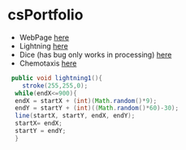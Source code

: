 # csPortfolio

* WebPage [here](https://wisejj.github.io/lightning2/)
* Lightning [here](https://wisejj.github.io/lightning2/)
* Dice (has bug only works in processing) [here](https://wisejj.github.io/dice3/)
* Chemotaxis [here](https://wisejj.github.io/chemotaxis4/)
```Java
 public void lightning1(){
    stroke(255,255,0);
  while(endX<=900){
  endX = startX + (int)(Math.random()*9);
  endY = startY + (int)((Math.random()*60)-30);
  line(startX, startY, endX, endY);
  startX= endX;
  startY = endY;
  }
```
